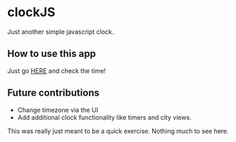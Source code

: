 # clockJS
Just another simple javascript clock. 

## How to use this app
Just go [HERE](http://cpusillo.github.io) and check the time!

## Future contributions
* Change timezone via the UI
* Add additional clock functionality like timers and city views.

This was really just meant to be a quick exercise. Nothing much to see here.
